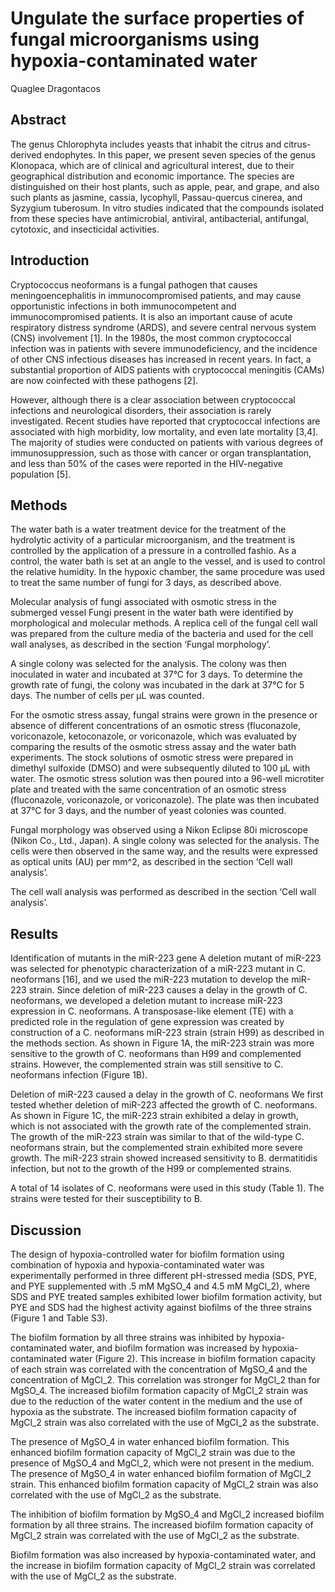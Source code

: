 # Ungulate the surface properties of fungal microorganisms using hypoxia-contaminated water
Quaglee Dragontacos


## Abstract
The genus Chlorophyta includes yeasts that inhabit the citrus and citrus-derived endophytes. In this paper, we present seven species of the genus Klonopaca, which are of clinical and agricultural interest, due to their geographical distribution and economic importance. The species are distinguished on their host plants, such as apple, pear, and grape, and also such plants as jasmine, cassia, lycophyll, Passau-quercus cinerea, and Syzygium tuberosum. In vitro studies indicated that the compounds isolated from these species have antimicrobial, antiviral, antibacterial, antifungal, cytotoxic, and insecticidal activities.


## Introduction
Cryptococcus neoformans is a fungal pathogen that causes meningoencephalitis in immunocompromised patients, and may cause opportunistic infections in both immunocompetent and immunocompromised patients. It is also an important cause of acute respiratory distress syndrome (ARDS), and severe central nervous system (CNS) involvement [1]. In the 1980s, the most common cryptococcal infection was in patients with severe immunodeficiency, and the incidence of other CNS infectious diseases has increased in recent years. In fact, a substantial proportion of AIDS patients with cryptococcal meningitis (CAMs) are now coinfected with these pathogens [2].

However, although there is a clear association between cryptococcal infections and neurological disorders, their association is rarely investigated. Recent studies have reported that cryptococcal infections are associated with high morbidity, low mortality, and even late mortality [3,4]. The majority of studies were conducted on patients with various degrees of immunosuppression, such as those with cancer or organ transplantation, and less than 50% of the cases were reported in the HIV-negative population [5].


## Methods
The water bath is a water treatment device for the treatment of the hydrolytic activity of a particular microorganism, and the treatment is controlled by the application of a pressure in a controlled fashio. As a control, the water bath is set at an angle to the vessel, and is used to control the relative humidity. In the hypoxic chamber, the same procedure was used to treat the same number of fungi for 3 days, as described above.

Molecular analysis of fungi associated with osmotic stress in the submerged vessel
Fungi present in the water bath were identified by morphological and molecular methods. A replica cell of the fungal cell wall was prepared from the culture media of the bacteria and used for the cell wall analyses, as described in the section ‘Fungal morphology’.

A single colony was selected for the analysis. The colony was then inoculated in water and incubated at 37°C for 3 days. To determine the growth rate of fungi, the colony was incubated in the dark at 37°C for 5 days. The number of cells per µL was counted.

For the osmotic stress assay, fungal strains were grown in the presence or absence of different concentrations of an osmotic stress (fluconazole, voriconazole, ketoconazole, or voriconazole, which was evaluated by comparing the results of the osmotic stress assay and the water bath experiments. The stock solutions of osmotic stress were prepared in dimethyl sulfoxide (DMSO) and were subsequently diluted to 100 µL with water. The osmotic stress solution was then poured into a 96-well microtiter plate and treated with the same concentration of an osmotic stress (fluconazole, voriconazole, or voriconazole). The plate was then incubated at 37°C for 3 days, and the number of yeast colonies was counted.

Fungal morphology was observed using a Nikon Eclipse 80i microscope (Nikon Co., Ltd., Japan). A single colony was selected for the analysis. The cells were then observed in the same way, and the results were expressed as optical units (AU) per mm^2, as described in the section ‘Cell wall analysis’.

The cell wall analysis was performed as described in the section ‘Cell wall analysis’.


## Results
Identification of mutants in the miR-223 gene
A deletion mutant of miR-223 was selected for phenotypic characterization of a miR-223 mutant in C. neoformans [16], and we used the miR-223 mutation to develop the miR-223 strain. Since deletion of miR-223 causes a delay in the growth of C. neoformans, we developed a deletion mutant to increase miR-223 expression in C. neoformans. A transposase-like element (TE) with a predicted role in the regulation of gene expression was created by construction of a C. neoformans miR-223 strain (strain H99) as described in the methods section. As shown in Figure 1A, the miR-223 strain was more sensitive to the growth of C. neoformans than H99 and complemented strains. However, the complemented strain was still sensitive to C. neoformans infection (Figure 1B).

Deletion of miR-223 caused a delay in the growth of C. neoformans
We first tested whether deletion of miR-223 affected the growth of C. neoformans. As shown in Figure 1C, the miR-223 strain exhibited a delay in growth, which is not associated with the growth rate of the complemented strain. The growth of the miR-223 strain was similar to that of the wild-type C. neoformans strain, but the complemented strain exhibited more severe growth. The miR-223 strain showed increased sensitivity to B. dermatitidis infection, but not to the growth of the H99 or complemented strains.

A total of 14 isolates of C. neoformans were used in this study (Table 1). The strains were tested for their susceptibility to B.


## Discussion

The design of hypoxia-controlled water for biofilm formation using combination of hypoxia and hypoxia-contaminated water was experimentally performed in three different pH-stressed media (SDS, PYE, and PYE supplemented with .5 mM MgSO_4 and 4.5 mM MgCl_2), where SDS and PYE treated samples exhibited lower biofilm formation activity, but PYE and SDS had the highest activity against biofilms of the three strains (Figure 1 and Table S3).

The biofilm formation by all three strains was inhibited by hypoxia-contaminated water, and biofilm formation was increased by hypoxia-contaminated water (Figure 2). This increase in biofilm formation capacity of each strain was correlated with the concentration of MgSO_4 and the concentration of MgCl_2. This correlation was stronger for MgCl_2 than for MgSO_4. The increased biofilm formation capacity of MgCl_2 strain was due to the reduction of the water content in the medium and the use of hypoxia as the substrate. The increased biofilm formation capacity of MgCl_2 strain was also correlated with the use of MgCl_2 as the substrate.

The presence of MgSO_4 in water enhanced biofilm formation. This enhanced biofilm formation capacity of MgCl_2 strain was due to the presence of MgSO_4 and MgCl_2, which were not present in the medium. The presence of MgSO_4 in water enhanced biofilm formation of MgCl_2 strain. This enhanced biofilm formation capacity of MgCl_2 strain was also correlated with the use of MgCl_2 as the substrate.

The inhibition of biofilm formation by MgSO_4 and MgCl_2 increased biofilm formation by all three strains. The increased biofilm formation capacity of MgCl_2 strain was correlated with the use of MgCl_2 as the substrate.

Biofilm formation was also increased by hypoxia-contaminated water, and the increase in biofilm formation capacity of MgCl_2 strain was correlated with the use of MgCl_2 as the substrate.
